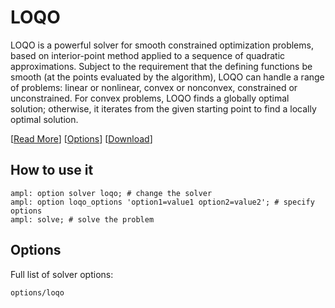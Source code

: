# LOQO

LOQO is a powerful solver for smooth constrained optimization problems, based on interior-point method applied to a sequence of quadratic approximations. Subject to the requirement that the defining functions be smooth (at the points evaluated by the algorithm), LOQO can handle a range of problems: linear or nonlinear, convex or nonconvex, constrained or unconstrained. For convex problems, LOQO finds a globally optimal solution; otherwise, it iterates from the given starting point to find a locally optimal solution.

[[Read More](https://ampl.com/products/solvers/solvers-we-sell/loqo/)]
[[Options](options/loqo)]
[[Download](https://portal.ampl.com)]

## How to use it

```ampl
ampl: option solver loqo; # change the solver
ampl: option loqo_options 'option1=value1 option2=value2'; # specify options
ampl: solve; # solve the problem
```

## Options

Full list of solver options:
```{toctree}
options/loqo
```